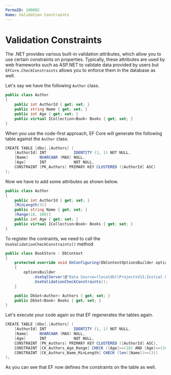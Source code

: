 ```yaml
---
PermaID: 100002
Name: Validation Constraints
---
```


# Validation Constraints

The .NET provides various built-in validation attributes, which allow you to use certain constraints on properties. Typically, these attributes are used by web frameworks such as ASP.NET to validate data provided by users but `EFCore.CheckConstraints` allows you to enforce them in the database as well.

Let's say we have the following `Author` class.

```csharp
public class Author
{
    public int AuthorId { get; set; }
    public string Name { get; set; }
    public int Age { get; set; }
    public virtual ICollection<Book> Books { get; set; }
}
```

When you use the code-first approach, EF Core will generate the following table against the `Author` class.

```csharp
CREATE TABLE [dbo].[Authors] (
    [AuthorId] INT            IDENTITY (1, 1) NOT NULL,
    [Name]     NVARCHAR (MAX) NULL,
    [Age]      INT            NOT NULL,
    CONSTRAINT [PK_Authors] PRIMARY KEY CLUSTERED ([AuthorId] ASC)
);
```

Now we have to add some attributes as shown below.

```csharp
public class Author
{
    public int AuthorId { get; set; }
    [MinLength(3)]
    public string Name { get; set; }
    [Range(18, 100)]
    public int Age { get; set; }
    public virtual ICollection<Book> Books { get; set; }
}
```

To register the contraints, we need to call the `UseValidationCheckConstraints()` method

```csharp
public class BookStore : DbContext
{
    protected override void OnConfiguring(DbContextOptionsBuilder optionsBuilder)
    {
        optionsBuilder
            .UseSqlServer(@"Data Source=(localdb)\ProjectsV13;Initial Catalog=BookStoreDb;")
            .UseValidationCheckConstraints();
    }

    public DbSet<Author> Authors { get; set; }
    public DbSet<Book> Books { get; set; }
}
```

Let's execute your code again so that EF regenerates the tables again.

```csharp
CREATE TABLE [dbo].[Authors] (
    [AuthorId] INT            IDENTITY (1, 1) NOT NULL,
    [Name]     NVARCHAR (MAX) NULL,
    [Age]      INT            NOT NULL,
    CONSTRAINT [PK_Authors] PRIMARY KEY CLUSTERED ([AuthorId] ASC),
    CONSTRAINT [CK_Authors_Age_Range] CHECK ([Age]>=(18) AND [Age]<=(100)),
    CONSTRAINT [CK_Authors_Name_MinLength] CHECK (len([Name])>=(3))
);
```

As you can see that EF now defines the constraints on the table as well.
